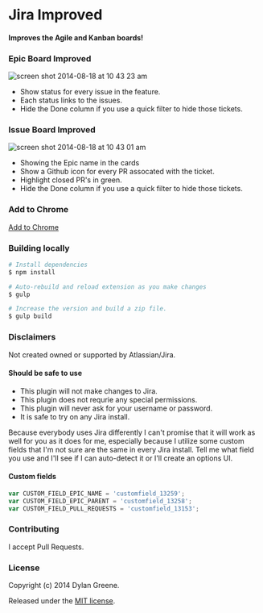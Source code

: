 # Jira Improved

#### Improves the Agile and Kanban boards!

### Epic Board Improved

![screen shot 2014-08-18 at 10 43 23 am](https://cloud.githubusercontent.com/assets/51505/3952810/09ab6868-26e6-11e4-937e-65a1abe4db53.png)

* Show status for every issue in the feature.
* Each status links to the issues.
* Hide the Done column if you use a quick filter to hide those tickets. 

### Issue Board Improved

![screen shot 2014-08-18 at 10 43 01 am](https://cloud.githubusercontent.com/assets/51505/3952812/0b41ad40-26e6-11e4-98b4-6448ac0cb5b7.png)

* Showing the Epic name in the cards 
* Show a Github icon for every PR assocated with the ticket.
* Highlight closed PR's in green.
* Hide the Done column if you use a quick filter to hide those tickets. 


### Add to Chrome

[Add to Chrome](https://chrome.google.com/webstore/detail/jira-improved/mdfbpeoaadkecmpingophakekbicinip)


### Building locally

```bash
# Install dependencies
$ npm install

# Auto-rebuild and reload extension as you make changes
$ gulp 

# Increase the version and build a zip file.
$ gulp build
```


### Disclaimers

Not created owned or supported by Atlassian/Jira.

#### Should be safe to use

* This plugin will not make changes to Jira. 
* This plugin does not requrie any special permissions.
* This plugin will never ask for your username or password.
* It is safe to try on any Jira install.

Because everybody uses Jira differently I can't promise that it will work as well for you as it does for me, especially 
because I utilize some custom fields that I'm not sure are the same in every Jira install. 
Tell me what field you use and I'll see if I can auto-detect it or I'll create an options UI.

#### Custom fields

```js
var CUSTOM_FIELD_EPIC_NAME = 'customfield_13259';
var CUSTOM_FIELD_EPIC_PARENT = 'customfield_13258';
var CUSTOM_FIELD_PULL_REQUESTS = 'customfield_13153';
```

### Contributing

I accept Pull Requests.


### License

Copyright (c) 2014 Dylan Greene.

Released under the [MIT license](https://tldrlegal.com/license/mit-license).
